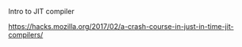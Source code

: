 Intro to JIT compiler

https://hacks.mozilla.org/2017/02/a-crash-course-in-just-in-time-jit-compilers/
